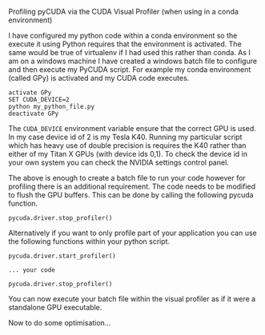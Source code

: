 Profiling pyCUDA via the CUDA Visual Profiler (when using in a conda environment)

I have configured my python code within a conda environment so the execute it using Python requires that the environment is activated. The same would be true of virtualenv if I had used this rather than conda. As I am on a windows machine I have created a windows batch file to configure and then execute my PyCUDA script. For example my conda environment (called GPy) is activated and my CUDA code executes.

	activate GPy
	SET CUDA_DEVICE=2
	python my_python_file.py
	deactivate GPy
	
The ```CUDA_DEVICE``` environment variable ensure that the correct GPU is used. In my case device id of 2 is my Tesla K40. Running my particular script which has heavy use of double precision is requires the K40 rather than either of my Titan X GPUs (with device ids 0,1). To check the device id in your own system you can check the NVIDIA settings control panel.

The above is enough to create a batch file to run your code however for profiling there is an additional requirement. The code needs to be modified to flush the GPU buffers. This can be done by calling the following pycuda function.

	pycuda.driver.stop_profiler()
	
Alternatively if you want to only profile part of your application you can use the following functions within your python script.

	pycuda.driver.start_profiler()
	
	... your code
	
	pycuda.driver.stop_profiler()
	
You can now execute your batch file within the visual profiler as if it were a standalone GPU executable.

Now to do some optimisation...

